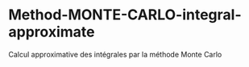 # Method-MONTE-CARLO-integral-approximate
Calcul approximative des intégrales par la méthode Monte Carlo
